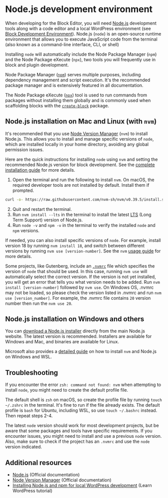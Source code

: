 # Node.js development environment

When developing for the Block Editor, you will need [Node.js](https://nodejs.org/en) development tools along with a code editor and a local WordPress environment (see [Block Development Environment](/docs/getting-started/devenv/README.md)). Node.js (`node`) is an open-source runtime environment that allows you to execute JavaScript code from the terminal (also known as a command-line interface, CLI, or shell)

Installing `node` will automatically include the Node Package Manager (`npm`) and the Node Package eXecute (`npx`), two tools you will frequently use in block and plugin development.

Node Package Manager ([`npm`](https://docs.npmjs.com/cli/v10/commands/npm)) serves multiple purposes, including dependency management and script execution. It's the recommended package manager and is extensively featured in all documentation.

The Node Package eXecute ([`npx`](https://docs.npmjs.com/cli/v10/commands/npx)) tool is used to run commands from packages without installing them globally and is commonly used when scaffolding blocks with the [`create-block`](https://developer.wordpress.org/block-editor/reference-guides/packages/packages-create-block/) package.


## Node.js installation on Mac and Linux (with `nvm`)

It's recommended that you use [Node Version Manager](https://github.com/nvm-sh/nvm) (`nvm`) to install Node.js. This allows you to install and manage specific versions of `node`, which are installed locally in your home directory, avoiding any global permission issues.

Here are the quick instructions for installing `node` using `nvm` and setting the recommended Node.js version for block development. See the [complete installation guide](https://github.com/nvm-sh/nvm#installing-and-updating) for more details.

1. Open the terminal and run the following to install `nvm`. On macOS, the required developer tools are not installed by default. Install them if prompted.

```sh
curl -o- https://raw.githubusercontent.com/nvm-sh/nvm/v0.39.5/install.sh | bash
```

2. Quit and restart the terminal.
3. Run `nvm install --lts` in the terminal to install the latest [LTS](https://nodejs.org/en/about/previous-releases) (Long Term Support) version of Node.js.
4. Run `node -v` and `npm -v` in the terminal to verify the installed `node` and `npm` versions.

If needed, you can also install specific versions of `node`. For example, install version 18 by running `nvm install 18`, and switch between different versions by running `nvm use [version-number]`. See the `nvm` [usage guide](https://github.com/nvm-sh/nvm#usage) for more details.

Some projects, like Gutenberg, include an [`.nvmrc`](https://github.com/WordPress/gutenberg/blob/trunk/.nvmrc) file which specifies the version of `node` that should be used. In this case, running `nvm use` will automatically select the correct version. If the version is not yet installed, you will get an error that tells you what version needs to be added. Run `nvm install [version-number]` followed by `nvm use`.
On Windows OS, .nvmrc may not be loaded, so please check the version listed in .nvmrc and run `nvm use [version_number]`. For example, the .nvmrc file contains `20` version number then run the `nvm use 20`.

## Node.js installation on Windows and others

You can [download a Node.js installer](https://nodejs.org/en/download/) directly from the main Node.js website. The latest version is recommended. Installers are available for Windows and Mac, and binaries are available for Linux.

Microsoft also provides a [detailed guide](https://learn.microsoft.com/en-us/windows/dev-environment/javascript/nodejs-on-windows#install-nvm-windows-nodejs-and-npm) on how to install `nvm` and Node.js on Windows and WSL.

## Troubleshooting

If you encounter the error `zsh: command not found: nvm` when attempting to install `node`, you might need to create the default profile file.

The default shell is `zsh` on macOS, so create the profile file by running `touch ~/.zshrc` in the terminal. It's fine to run if the file already exists. The default profile is `bash` for Ubuntu, including WSL, so use `touch ~/.bashrc` instead. Then repeat steps 2-4.

The latest `node` version should work for most development projects, but be aware that some packages and tools have specific requirements. If you encounter issues, you might need to install and use a previous `node` version. Also, make sure to check if the project has an `.nvmrc` and use the `node` version indicated.

## Additional resources

-   [Node.js](https://nodejs.org/en) (Official documentation)
-   [Node Version Manager](https://github.com/nvm-sh/nvm) (Official documentation)
-   [Installing Node.js and npm for local WordPress development](https://learn.wordpress.org/tutorial/installing-node-js-and-npm-for-local-wordpress-development/) (Learn WordPress tutorial)
